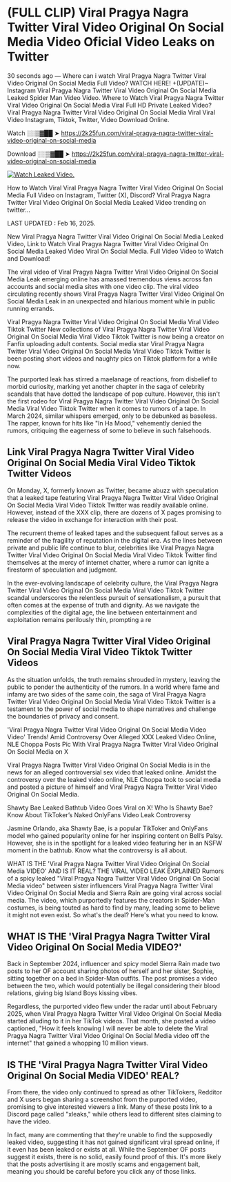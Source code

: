 # (FULL CLIP) Viral Pragya Nagra Twitter Viral Video Original On Social Media Video Oficial Video Leaks on Twitter

30 seconds ago — Where can i watch Viral Pragya Nagra Twitter Viral Video Original On Social Media Full Video? WATCH HERE! +(UPDATE)~ Instagram Viral Pragya Nagra Twitter Viral Video Original On Social Media Leaked Spider Man Video Video. Where to Watch Viral Pragya Nagra Twitter Viral Video Original On Social Media Viral Full HD Private Leaked Video? Viral Pragya Nagra Twitter Viral Video Original On Social Media Viral Viral Video Instagram, Tiktok, Twitter, Video Download Online.

Watch ░░▒▓██ ➤ https://2k25fun.com/viral-pragya-nagra-twitter-viral-video-original-on-social-media

Download ░░▒▓██ ➤ https://2k25fun.com/viral-pragya-nagra-twitter-viral-video-original-on-social-media

[![Watch Leaked Video.](https://miro.medium.com/v2/resize:fit:828/format:webp/1*cilzJN44JGOrTw9NJCrNHA.gif "Watch Leaked Video")](https://2k25fun.com/viral-pragya-nagra-twitter-viral-video-original-on-social-media)

How to Watch Viral Viral Pragya Nagra Twitter Viral Video Original On Social Media Full Video on Instagram, Twitter (X), Discord? Viral Pragya Nagra Twitter Viral Video Original On Social Media Leaked Video trending on twitter...

LAST UPDATED : Feb 16, 2025.

New Viral Pragya Nagra Twitter Viral Video Original On Social Media Leaked Video, Link to Watch Viral Pragya Nagra Twitter Viral Video Original On Social Media Leaked Video Viral On Social Media. Full Video Video to Watch and Download!

The viral video of Viral Pragya Nagra Twitter Viral Video Original On Social Media Leak emerging online has amassed tremendous views across fan accounts and social media sites with one video clip. The viral video circulating recently shows Viral Pragya Nagra Twitter Viral Video Original On Social Media Leak in an unexpected and hilarious moment while in public running errands.

Viral Pragya Nagra Twitter Viral Video Original On Social Media Viral Video Tiktok Twitter New collections of Viral Pragya Nagra Twitter Viral Video Original On Social Media Viral Video Tiktok Twitter is now being a creator on Fanfix uploading adult contents. Social media star Viral Pragya Nagra Twitter Viral Video Original On Social Media Viral Video Tiktok Twitter is been posting short videos and naughty pics on Tiktok platform for a while now.

The purported leak has stirred a maelanage of reactions, from disbelief to morbid curiosity, marking yet another chapter in the saga of celebrity scandals that have dotted the landscape of pop culture. However, this isn't the first rodeo for Viral Pragya Nagra Twitter Viral Video Original On Social Media Viral Video Tiktok Twitter when it comes to rumors of a tape. In March 2024, similar whispers emerged, only to be debunked as baseless. The rapper, known for hits like "In Ha Mood," vehemently denied the rumors, critiquing the eagerness of some to believe in such falsehoods.

## Link Viral Pragya Nagra Twitter Viral Video Original On Social Media Viral Video Tiktok Twitter Videos

On Monday, X, formerly known as Twitter, became abuzz with speculation that a leaked tape featuring Viral Pragya Nagra Twitter Viral Video Original On Social Media Viral Video Tiktok Twitter was readily available online. However, instead of the XXX clip, there are dozens of X pages promising to release the video in exchange for interaction with their post.

The recurrent theme of leaked tapes and the subsequent fallout serves as a reminder of the fragility of reputation in the digital era. As the lines between private and public life continue to blur, celebrities like Viral Pragya Nagra Twitter Viral Video Original On Social Media Viral Video Tiktok Twitter find themselves at the mercy of internet chatter, where a rumor can ignite a firestorm of speculation and judgment.

In the ever-evolving landscape of celebrity culture, the Viral Pragya Nagra Twitter Viral Video Original On Social Media Viral Video Tiktok Twitter scandal underscores the relentless pursuit of sensationalism, a pursuit that often comes at the expense of truth and dignity. As we navigate the complexities of the digital age, the line between entertainment and exploitation remains perilously thin, prompting a re

##  Viral Pragya Nagra Twitter Viral Video Original On Social Media Viral Video Tiktok Twitter Videos

As the situation unfolds, the truth remains shrouded in mystery, leaving the public to ponder the authenticity of the rumors. In a world where fame and infamy are two sides of the same coin, the saga of Viral Pragya Nagra Twitter Viral Video Original On Social Media Viral Video Tiktok Twitter is a testament to the power of social media to shape narratives and challenge the boundaries of privacy and consent.

'Viral Pragya Nagra Twitter Viral Video Original On Social Media Video Video' Trends! Amid Controversy Over Alleged XXX Leaked Video Online, NLE Choppa Posts Pic With Viral Pragya Nagra Twitter Viral Video Original On Social Media on X

Viral Pragya Nagra Twitter Viral Video Original On Social Media is in the news for an alleged controversial sex video that leaked online. Amidst the controversy over the leaked video online, NLE Choppa took to social media and posted a picture of himself and Viral Pragya Nagra Twitter Viral Video Original On Social Media.

Shawty Bae Leaked Bathtub Video Goes Viral on X! Who Is Shawty Bae? Know About TikToker’s Naked OnlyFans Video Leak Controversy

Jasmine Orlando, aka Shawty Bae, is a popular TikToker and OnlyFans model who gained popularity online for her inspiring content on Bell’s Palsy. However, she is in the spotlight for a leaked video featuring her in an NSFW moment in the bathtub. Know what the controversy is all about.

WHAT IS THE 'Viral Pragya Nagra Twitter Viral Video Original On Social Media VIDEO' AND IS IT REAL? THE VIRAL VIDEO LEAK EXPLAINED Rumors of a spicy leaked "Viral Pragya Nagra Twitter Viral Video Original On Social Media video" between sister influencers Viral Pragya Nagra Twitter Viral Video Original On Social Media and Sierra Rain are going viral across social media. The video, which purportedly features the creators in Spider-Man costumes, is being touted as hard to find by many, leading some to believe it might not even exist. So what's the deal? Here's what you need to know.

## WHAT IS THE 'Viral Pragya Nagra Twitter Viral Video Original On Social Media VIDEO?'

Back in September 2024, influencer and spicy model Sierra Rain made two posts to her OF account sharing photos of herself and her sister, Sophie, sitting together on a bed in Spider-Man outfits. The post promises a video between the two, which would potentially be illegal considering their blood relations, giving big Island Boys kissing vibes.

Regardless, the purported video flew under the radar until about February 2025, when Viral Pragya Nagra Twitter Viral Video Original On Social Media started alluding to it in her TikTok videos. That month, she posted a video captioned, "How it feels knowing I will never be able to delete the Viral Pragya Nagra Twitter Viral Video Original On Social Media video off the internet" that gained a whopping 10 million views.

## IS THE 'Viral Pragya Nagra Twitter Viral Video Original On Social Media VIDEO' REAL?

From there, the video only continued to spread as other TikTokers, Redditor and X users began sharing a screenshot from the purported video, promising to give interested viewers a link. Many of these posts link to a Discord page called "xleaks," while others lead to different sites claiming to have the video.

In fact, many are commenting that they're unable to find the supposedly leaked video, suggesting it has not gained significant viral spread online, if it even has been leaked or exists at all. While the September OF posts suggest it exists, there is no solid, easily found proof of this. It's more likely that the posts advertising it are mostly scams and engagement bait, meaning you should be careful before you click any of those links.